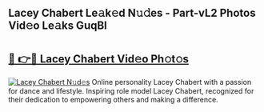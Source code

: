 ## Lacey Chabert Le𝚊k𝚎d N𝚞𝚍es - Part-vL2 Photos Vid𝚎o Le𝚊ks GuqBl

# <h2><a href="http://fbcnctn.evod.top/?m=Lacey+Chabert">🔗 👉🔴 Lacey Chabert Vid𝚎o Ph𝚘t𝚘s</a></h2>

[![Lacey Chabert N𝚞d𝚎s](https://i.imgur.com/8V9OHl7.gif)](http://fbcnctn.evod.top/?m=Lacey+Chabert)
Online personality Lacey Chabert with a passion for dance and lifestyle. Inspiring role model Lacey Chabert, recognized for their dedication to empowering others and making a difference. 
